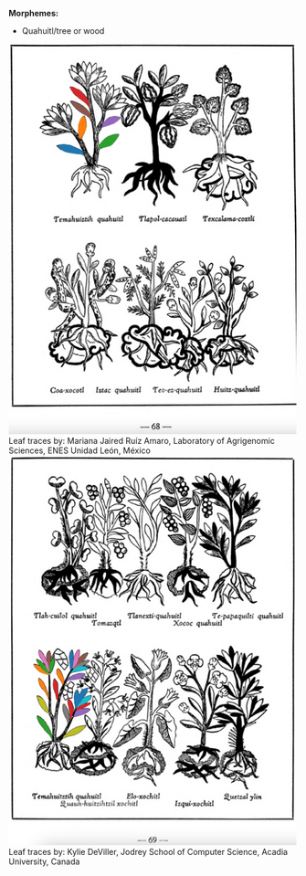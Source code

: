 
**Morphemes:**

- Quahuitl/tree or wood

![M_ID152_p068_01_Temahuitztih-quahuitl.png](assets/M_ID152_p068_01_Temahuitztih-quahuitl.png)  
Leaf traces by: Mariana Jaired Ruíz Amaro, Laboratory of Agrigenomic Sciences, ENES Unidad León, México  
![K_ID152_p069_06_Temahuitztih-quahuitl.png](assets/K_ID152_p069_06_Temahuitztih-quahuitl.png)  
Leaf traces by: Kylie DeViller, Jodrey School of Computer Science, Acadia University, Canada  
